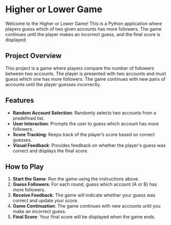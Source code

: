 # Higher or Lower Game

Welcome to the Higher or Lower Game! This is a Python application where players guess which of two given accounts has more followers. The game continues until the player makes an incorrect guess, and the final score is displayed.

## Project Overview

This project is a game where players compare the number of followers between two accounts. The player is presented with two accounts and must guess which one has more followers. The game continues with new pairs of accounts until the player guesses incorrectly.

## Features

- **Random Account Selection**: Randomly selects two accounts from a predefined list.
- **User Interaction**: Prompts the user to guess which account has more followers.
- **Score Tracking**: Keeps track of the player’s score based on correct guesses.
- **Visual Feedback**: Provides feedback on whether the player's guess was correct and displays the final score.


## How to Play

1. **Start the Game**: Run the game using the instructions above.
2. **Guess Followers**: For each round, guess which account (A or B) has more followers.
3. **Receive Feedback**: The game will indicate whether your guess was correct and update your score.
4. **Game Continuation**: The game continues with new accounts until you make an incorrect guess.
5. **Final Score**: Your final score will be displayed when the game ends.


